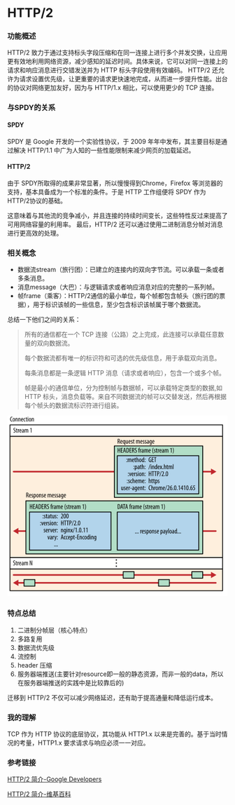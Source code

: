 # HTTP/2
### 功能概述
HTTP/2 致力于通过支持标头字段压缩和在同一连接上进行多个并发交换，让应用更有效地利用网络资源，减少感知的延迟时间。具体来说，它可以对同一连接上的请求和响应消息进行交错发送并为 HTTP 标头字段使用有效编码。 HTTP/2 还允许为请求设置优先级，让更重要的请求更快速地完成，从而进一步提升性能。出台的协议对网络更加友好，因为与 HTTP/1.x 相比，可以使用更少的 TCP 连接。
### 与SPDY的关系
#### SPDY
SPDY 是 Google 开发的一个实验性协议，于 2009 年年中发布，其主要目标是通过解决 HTTP/1.1 中广为人知的一些性能限制来减少网页的加载延迟。
#### HTTP/2
由于 SPDY所取得的成果非常显著，所以慢慢得到Chrome，Firefox 等浏览器的支持，基本具备成为一个标准的条件。于是 HTTP 工作组便将 SPDY 作为 HTTP/2协议的基础。



这意味着与其他流的竞争减小，并且连接的持续时间变长，这些特性反过来提高了可用网络容量的利用率。 最后，HTTP/2 还可以通过使用二进制消息分帧对消息进行更高效的处理。
### 相关概念
* 数据流stream（旅行团）：已建立的连接内的双向字节流。可以承载一条或者多条消息。
* 消息message（大巴）：与逻辑请求或者响应消息对应的完整的一系列帧。
* 帧frame（乘客）：HTTP/2通信的最小单位，每个帧都包含帧头（旅行团的票据），用于标识该帧的一些信息，至少包含标识该帧属于哪个数据流。

总结一下他们之间的关系：
> 所有的通信都在一个 TCP 连接（公路）之上完成，此连接可以承载任意数量的双向数据流。
>
> 每个数据流都有唯一的标识符和可选的优先级信息，用于承载双向消息。
> 
> 每条消息都是一条逻辑 HTTP 消息（请求或者响应），包含一个或多个帧。
> 
> 帧是最小的通信单位，分为控制帧与数据帧，可以承载特定类型的数据,如 HTTP 标头，消息负载等。来自不同数据流的帧可以交替发送，然后再根据每个帧头的数据流标识符进行组装。

![](streams_messages_frames01.svg)

### 特点总结
1. 二进制分帧层（核心特点）
2. 多路复用
3. 数据流优先级
4. 流控制
5. header 压缩
6. 服务器端推送(主要针对resource即一般的静态资源，而非一般的data，所以在服务器端推送的实践中是比较靠后的)


迁移到 HTTP/2 不仅可以减少网络延迟，还有助于提高通量和降低运行成本。

### 我的理解
TCP 作为 HTTP 协议的底层协议，其功能从 HTTP1.x 以来是完善的。基于当时情况的考量，HTTP1.x 要求请求与响应必须一一对应。
### 参考链接
[HTTP/2 简介-Google Developers](https://developers.google.com/web/fundamentals/performance/http2/?hl=zh-cn)

[HTTP/2 简介-维基百科](https://zh.wikipedia.org/wiki/HTTP/2)

